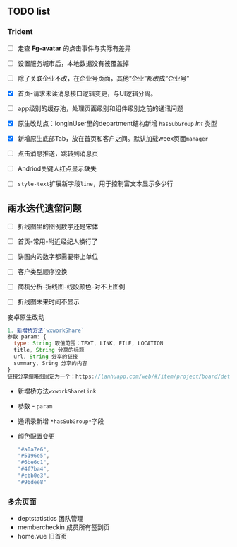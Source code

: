 ## TODO list 

### Trident

- [ ] 走查 **Fg-avatar** 的点击事件与实际有差异
- [ ] 设置服务城市后，本地数据没有被覆盖掉
- [ ] 除了关联企业不改，在企业号页面，其他“企业”都改成“企业号”
- [x] 首页-请求未读消息接口逻辑变更，与UI逻辑分离。
- [ ] app级别的缓存池，处理页面级别和组件级别之前的通讯问题
- [x] 原生改动点：longinUser里的department结构新增 `hasSubGroup` *Int* 类型
- [x] 新增原生底部Tab，放在首页和客户之间。默认加载weex页面`manager`
- [ ] 点击消息推送，跳转到消息页
- [ ] Andriod关键人红点显示缺失
- [ ]  `style-text`扩展新字段`line`，用于控制富文本显示多少行



## 雨水迭代遗留问题

- [ ] 折线图里的图例数字还是宋体
- [ ] 首页-常用-附近经纪人换行了
- [ ] 饼图内的数字都需要带上单位
- [ ] 客户类型顺序没换
- [ ] 商机分析-折线图-线段颜色-对不上图例
- [ ] 折线图未来时间不显示







安卓原生改动

```js
1. 新增桥方法`wxworkShare`
参数 param: {
  type: String 取值范围：TEXT, LINK, FILE, LOCATION
  title, String 分享的标题
  url, String 分享的链接
  summary, Sring 分享的内容
}
链接分享缩略图固定为一个：https://lanhuapp.com/web/#/item/project/board/detail?pid=82b59821-4974-44e5-891a-5300589d3480&project_id=82b59821-4974-44e5-891a-5300589d3480&image_id=e36f8680-6aa2-4a5c-b6e1-062165ac742e
```



- 新增桥方法`wxworkShareLink`
  
- 参数 - `param` 
  
- 通讯录新增 `*hasSubGroup*`字段

- 颜色配置变更

  ```js
  "#a0a7e6",
  "#5196e5",
  "#6be6c1",
  "#4f7ba4",
  "#cbb0e3",
  "#96dee8"
  ```

  




### 多余页面

- deptstatistics 团队管理
- membercheckin 成员所有签到页
- home.vue 旧首页

